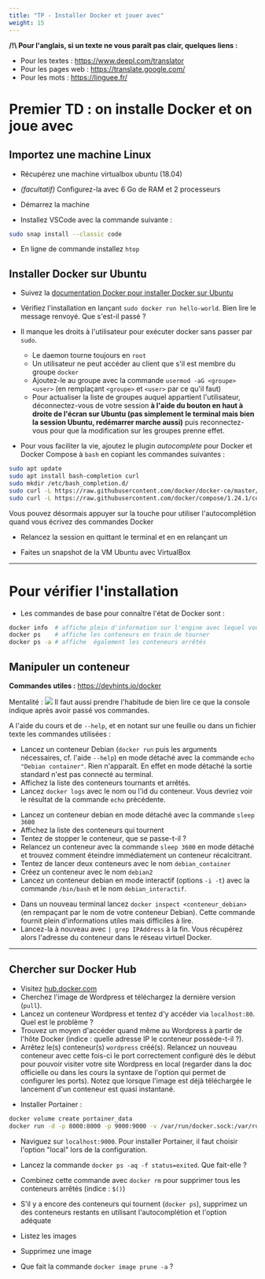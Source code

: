 ```yaml
---
title: "TP - Installer Docker et jouer avec"
weight: 15
---
```


**/!\ Pour l'anglais, si un texte ne vous paraît pas clair, quelques liens :**

- Pour les textes : https://www.deepl.com/translator
- Pour les pages web : https://translate.google.com/
- Pour les mots : https://linguee.fr/

# Premier TD : on installe Docker et on joue avec

## Importez une machine Linux

- Récupérez une machine virtualbox ubuntu (18.04)

- _(facultatif)_ Configurez-la avec 6 Go de RAM et 2 processeurs
- Démarrez la machine

<!-- - Faites les mises à jour via le Terminal (`apt update` et `apt upgrade`) -->

- Installez VSCode avec la commande suivante :

```bash
sudo snap install --classic code
```

- En ligne de commande installez `htop`

## Installer Docker sur Ubuntu

- Suivez la [documentation Docker pour installer Docker sur Ubuntu](https://docs.docker.com/engine/install/ubuntu/)

- Vérifiez l'installation en lançant `sudo docker run hello-world`. Bien lire le message renvoyé. Que s'est-il passé ?

- Il manque les droits à l'utilisateur pour exécuter docker sans passer par `sudo`.

  - Le daemon tourne toujours en `root`
  - Un utilisateur ne peut accéder au client que s'il est membre du groupe `docker`
  - Ajoutez-le au groupe avec la commande `usermod -aG <groupe> <user>` (en remplaçant `<groupe>` et `<user>` par ce qu'il faut)
  - Pour actualiser la liste de groupes auquel appartient l'utilisateur, déconnectez-vous de votre session **à l'aide du bouton en haut à droite de l'écran sur Ubuntu (pas simplement le terminal mais bien la session Ubuntu, redémarrer marche aussi)** puis reconnectez-vous pour que la modification sur les groupes prenne effet.

- Pour vous faciliter la vie, ajoutez le plugin _autocomplete_ pour Docker et Docker Compose à `bash` en copiant les commandes suivantes :

```bash
sudo apt update
sudo apt install bash-completion curl
sudo mkdir /etc/bash_completion.d/
sudo curl -L https://raw.githubusercontent.com/docker/docker-ce/master/components/cli/contrib/completion/bash/docker -o /etc/bash_completion.d/docker.sh
sudo curl -L https://raw.githubusercontent.com/docker/compose/1.24.1/contrib/completion/bash/docker-compose -o /etc/bash_completion.d/docker-compose
```

Vous pouvez désormais appuyer sur la touche <TAB> pour utiliser l'autocomplétion quand vous écrivez des commandes Docker

- Relancez la session en quittant le terminal et en en relançant un

- Faites un snapshot de la VM Ubuntu avec VirtualBox

---

# Pour vérifier l'installation

- Les commandes de base pour connaître l'état de Docker sont :

```bash
docker info  # affiche plein d'information sur l'engine avec lequel vous êtes en contact
docker ps    # affiche les conteneurs en train de tourner
docker ps -a # affiche  également les conteneurs arrêtés
```

## Manipuler un conteneur

**Commandes utiles :** https://devhints.io/docker

Mentalité :
![](../../images/changingThings.jpg)
Il faut aussi prendre l'habitude de bien lire ce que la console indique après avoir passé vos commandes.

A l'aide du cours et de `--help`, et en notant sur une feuille ou dans un fichier texte les commandes utilisées :

<!-- - Lancez simplement un conteneur Debian en mode *attached*. Que se passe-t-il ? -->

- Lancez un conteneur Debian (`docker run` puis les arguments nécessaires, cf. l'aide `--help`) en mode détaché avec la commande `echo "Debian container"`. Rien n'apparaît. En effet en mode détaché la sortie standard n'est pas connecté au terminal.
- Affichez la liste des conteneurs tournants et arrêtés.
- Lancez `docker logs` avec le nom ou l'id du conteneur. Vous devriez voir le résultat de la commande `echo` précédente.
<!-- - Réessayez en affichant le résultat cette fois-ci avec le mode *attached* -->
- Lancez un conteneur debian en mode détaché avec la commande `sleep 3600`
- Affichez la liste des conteneurs qui tournent
- Tentez de stopper le conteneur, que se passe-t-il ?
- Relancez un conteneur avec la commande `sleep 3600` en mode détaché et trouvez comment éteindre immédiatement un conteneur récalcitrant.
- Tentez de lancer deux conteneurs avec le nom `debian_container`
- Créez un conteneur avec le nom `debian2`
- Lancez un conteneur debian en mode interactif (options `-i -t`) avec la commande `/bin/bash` et le nom `debian_interactif`.
<!-- - Lancez Kitematic pour observer son interface (facultatif) -->
- Dans un nouveau terminal lancez `docker inspect <conteneur_debian>` (en rempaçant par le nom de votre conteneur Debian). Cette commande fournit plein d'informations utiles mais difficiles à lire.
- Lancez-la à nouveau avec `| grep IPAddress` à la fin. Vous récupérez alors l'adresse du conteneur dans le réseau virtuel Docker.

---

## Chercher sur Docker Hub

- Visitez [hub.docker.com](https://hub.docker.com)
- Cherchez l'image de Wordpress et téléchargez la dernière version (`pull`).
- Lancez un conteneur Wordpress et tentez d'y accéder via `localhost:80`. Quel est le problème ?
- Trouvez un moyen d'accéder quand même au Wordpress à partir de l'hôte Docker (indice : quelle adresse IP le conteneur possède-t-il ?).
  <!-- - *(facultatif)* Pour ouvrir le port a posteriori sur un conteneur existant, utilisez `docker commit` comme indiqué [sur ce post StackOverflow](https://stackoverflow.com/questions/19335444/how-do-i-assign-a-port-mapping-to-an-existing-docker-container/26622041#26622041). -->
- Arrêtez le(s) conteneur(s) `wordpress` créé(s). Relancez un nouveau conteneur avec cette fois-ci le port correctement configuré dès le début pour pouvoir visiter votre site Wordpress en local (regarder dans la doc officielle ou dans les cours la syntaxe de l'option qui permet de configurer les ports). Notez que lorsque l'image est déjà téléchargée le lancement d'un conteneur est quasi instantané.

<!-- ### MYSQL et les variables d'environnement

Depuis Ubuntu:

- Cherchez le conteneur `mysql` version 5.7.
- Lancez-le.
- Utilisez une variable d'environnement pour préciser que le mot de passe doit être vide (trouver la documentation).
- Mappez mysql sur le port 6666 (`-p`).
- Installez `mariadb` sur Ubuntu et connectez vous à votre conteneur en ligne de commande.
  - regardez les logs du conteneur avec `docker logs` ou inspectez le conteneur avec `docker inspect` (idéalement avec `grep`) pour trouver l'hôte à contacter
  - utilisez `--help` sur la commande mysql pour choisir le port et l'hôte -->

- Installer Portainer :

```bash
docker volume create portainer_data
docker run -d -p 8000:8000 -p 9000:9000 -v /var/run/docker.sock:/var/run/docker.sock -v portainer_data:/data portainer/portainer
```

- Naviguez sur `localhost:9000`. Pour installer Portainer, il faut choisir l'option "local" lors de la configuration.

- Lancez la commande `docker ps -aq -f status=exited`. Que fait-elle ?
- Combinez cette commande avec `docker rm` pour supprimer tous les conteneurs arrêtés (indice : `$()`)
- S'il y a encore des conteneurs qui tournent (`docker ps`), supprimez un des conteneurs restants en utilisant l'autocomplétion et l'option adéquate

- Listez les images
- Supprimez une image
- Que fait la commande `docker image prune -a` ?
